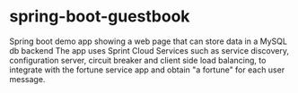 # spring-boot-guestbook
Spring boot demo app showing a web page that can store data in a MySQL db backend
The app uses Sprint Cloud Services such as service discovery, configuration server, circuit breaker and client side load balancing, to integrate with the fortune service app and obtain "a fortune" for each user message.
